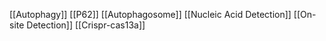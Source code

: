 [[Autophagy]]
[[P62]]
[[Autophagosome]]
[[Nucleic Acid Detection]]
[[On-site Detection]]
[[Crispr-cas13a]]

